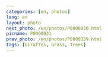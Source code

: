 ```yaml
---
categories: [en, photos]
lang: en
layout: photo
next_photo: /en/photos/P0000030.html
picname: P0000031
prev_photo: /en/photos/P0000339.html
tags: [Giraffes, Grass, Trees]
---
```

